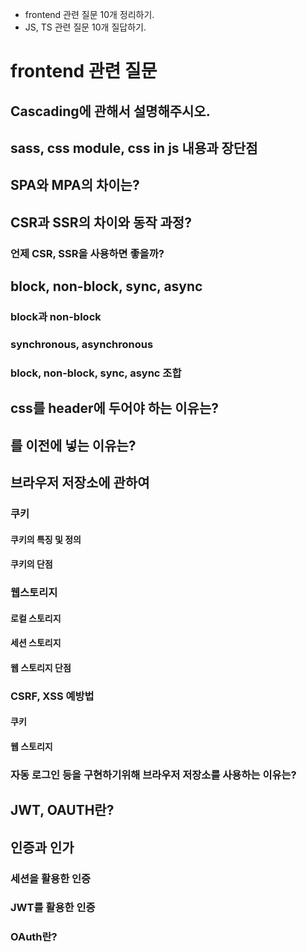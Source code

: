 - frontend 관련 질문 10개 정리하기.
- JS, TS 관련 질문 10개 질답하기.

# frontend 관련 질문

## Cascading에 관해서 설명해주시오.

## sass, css module, css in js 내용과 장단점

## SPA와 MPA의 차이는?

## CSR과 SSR의 차이와 동작 과정?

### 언제 CSR, SSR을 사용하면 좋을까?

## block, non-block, sync, async

### block과 non-block

### synchronous, asynchronous

### block, non-block, sync, async 조합

## css를 header에 두어야 하는 이유는?

## <script></script>를 </body> 이전에 넣는 이유는?

## 브라우저 저장소에 관하여

### 쿠키

#### 쿠키의 특징 및 정의

#### 쿠키의 단점

### 웹스토리지

#### 로컬 스토리지

#### 세션 스토리지

#### 웹 스토리지 단점

### CSRF, XSS 예방법

#### 쿠키

#### 웹 스토리지

### 자동 로그인 등을 구현하기위해 브라우저 저장소를 사용하는 이유는?

## JWT, OAUTH란?

## 인증과 인가

### 세션을 활용한 인증

### JWT를 활용한 인증

### OAuth란?
